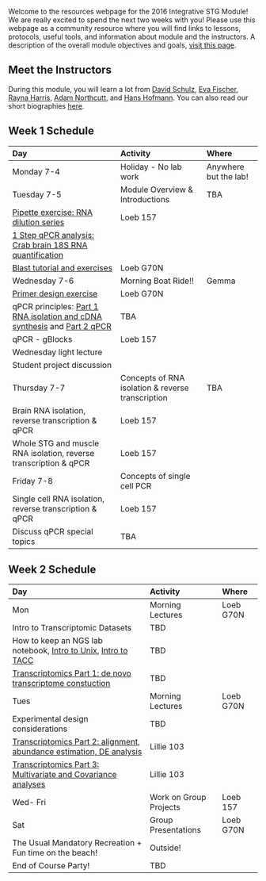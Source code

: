 Welcome to the resources webpage for the 2016 Integrative STG Module! We are really excited to spend the next two weeks with you! Please use this webpage as a community resource where you will find links to lessons, protocols, useful tools, and information about module and the instructors. A description of the overall module objectives and goals, [visit this page](../ModuleOverview.md). 

## Meet the Instructors
During this module, you will learn a lot from [David Schulz](https://schulz.biology.missouri.edu), [Eva Fischer](http://evakfischer.weebly.com), [Rayna Harris](http://raynamharris.github.io),
[Adam Northcutt](https://schulz.biology.missouri.edu), and [Hans Hofmann](http://cichlid.biosci.utexas.edu). You can also read our short biographies [here](https://github.com/raynamharris/IntegrativeSTGmodule2016/blob/master/Instructors.md).


## Week 1 Schedule

Day | Activity|Where
:---|:---|:---
Monday 7-4 | Holiday - No lab work | Anywhere but the lab!
Tuesday 7-5 | Module Overview & Introductions | TBA
 | [Pipette exercise: RNA dilution series](protocols/RNA_pipette_exercise.md) | Loeb 157
 | [1 Step qPCR analysis: Crab brain 18S RNA quantification](protocols/1stepRTPCR_18S.md)  
 | [Blast tutorial and exercises](protocols/blast.md)  | Loeb G70N
Wednesday 7-6 | Morning Boat Ride!!| Gemma
 | [Primer design exercise](http://www.ncbi.nlm.nih.gov/tools/primer-blast/) | Loeb G70N 
 | qPCR principles: [Part 1 RNA isolation and cDNA synthesis](https://github.com/raynamharris/IntegrativeSTGmodule2016/blob/master/Presentations/The%20Theory%20and%20Practice%20of%20Real-time%20PCR_PART1%203.17.16.pptx) and [Part 2 qPCR](https://github.com/raynamharris/IntegrativeSTGmodule2016/blob/master/Presentations/The%20Theory%20and%20Practice%20of%20Real-time%20PCR_FINAL.pptx)  | TBA
 | qPCR - gBlocks | Loeb 157
 | Wednesday light lecture
 | Student project discussion
Thursday 7-7 | Concepts of RNA isolation & reverse transcription | TBA 
 | Brain RNA isolation, reverse transcription & qPCR | Loeb 157
 | Whole STG and muscle RNA isolation, reverse transcription & qPCR | Loeb 157
Friday 7-8 | Concepts of single cell PCR |
 | Single cell RNA isolation, reverse transcription & qPCR | Loeb 157
 | Discuss qPCR special topics | TBA
 
## Week 2 Schedule
Day | Activity|Where
:---|:---|:---
Mon | Morning Lectures | Loeb G70N
 | Intro to Transcriptomic Datasets | TBD
 | How to keep an NGS lab notebook, [Intro to Unix](https://github.com/raynamharris/Shell_Intro_for_Transcriptomics), [Intro to TACC](https://github.com/raynamharris/IntegrativeSTGmodule2016) | TBD
 | [Transcriptomics Part 1: de novo transcriptome constuction](https://github.com/raynamharris/FilesForBioinformaticsCourse) | TBD
Tues | Morning Lectures | Loeb G70N
 | Experimental design considerations | TBD
 | [Transcriptomics Part 2: alignment, abundance estimation, DE analysis](https://github.com/raynamharris/FilesForBioinformaticsCourse) | Lillie 103
 | [Transcriptomics Part 3: Multivariate and Covariance analyses](https://github.com/raynamharris/FilesForBioinformaticsCourse) | Lillie 103
Wed- Fri | Work on Group Projects | Loeb 157
Sat | Group Presentations |  Loeb G70N
 | The Usual Mandatory Recreation + Fun time on the beach! | Outside!
 | End of Course Party!| TBD
 
